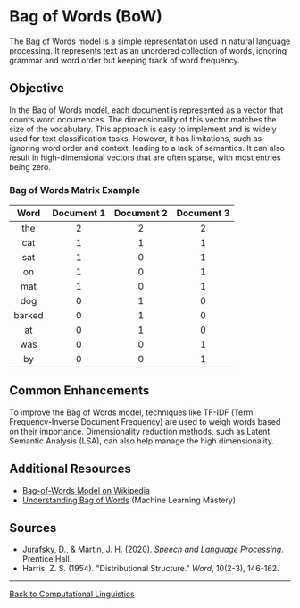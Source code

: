 # Bag of Words (BoW)

The Bag of Words model is a simple representation used in natural language processing. It represents text as an unordered collection of words, ignoring grammar and word order but keeping track of word frequency.

## Objective

In the Bag of Words model, each document is represented as a vector that counts word occurrences. The dimensionality of this vector matches the size of the vocabulary. This approach is easy to implement and is widely used for text classification tasks. However, it has limitations, such as ignoring word order and context, leading to a lack of semantics. It can also result in high-dimensional vectors that are often sparse, with most entries being zero.

### Bag of Words Matrix Example

|      Word      | Document 1 | Document 2 | Document 3 |
|:--------------:|:----------:|:----------:|:----------:|
| the            |      2     |      2     |      2     |
| cat            |      1     |      1     |      1     |
| sat            |      1     |      0     |      1     |
| on             |      1     |      0     |      1     |
| mat            |      1     |      0     |      1     |
| dog            |      0     |      1     |      0     |
| barked         |      0     |      1     |      0     |
| at             |      0     |      1     |      0     |
| was            |      0     |      0     |      1     |
| by             |      0     |      0     |      1     |


## Common Enhancements

To improve the Bag of Words model, techniques like TF-IDF (Term Frequency-Inverse Document Frequency) are used to weigh words based on their importance. Dimensionality reduction methods, such as Latent Semantic Analysis (LSA), can also help manage the high dimensionality.

## Additional Resources

- [Bag-of-Words Model on Wikipedia](https://en.wikipedia.org/wiki/Bag-of-words_model)
- [Understanding Bag of Words](https://machinelearningmastery.com/gentle-introduction-bag-words-model/) (Machine Learning Mastery)

## Sources

- Jurafsky, D., & Martin, J. H. (2020). *Speech and Language Processing*. Prentice Hall.
- Harris, Z. S. (1954). "Distributional Structure." *Word*, 10(2-3), 146-162.

---

[Back to Computational Linguistics](../README.md)

